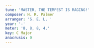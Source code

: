 ```yaml
---
tune: 'MASTER, THE TEMPEST IS RAGING!'
composer: H. R. Palmer
arranger: 'S. E. L. '
year: '-'
meter: '8, 8, 8, 4.'
key: C Major
anacrusis: 0
---
```

